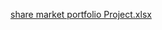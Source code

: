 
[share market portfolio Project.xlsx](https://github.com/user-attachments/files/16398879/share.market.portfolio.Project.xlsx)
